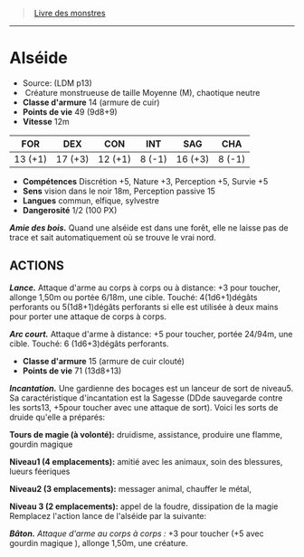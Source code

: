 ﻿> [Livre des monstres](tome_of_beasts.md)

---

# Alséide

- Source: (LDM p13)
-  Créature monstrueuse de taille Moyenne (M), chaotique neutre
- **Classe d'armure** 14 (armure de cuir)
- **Points de vie** 49 (9d8+9)
- **Vitesse** 12m

|FOR|DEX|CON|INT|SAG|CHA|
|---|---|---|---|---|---|
|13 (+1)|17 (+3)|12 (+1)|8 (-1)|16 (+3)|8 (-1)|

- **Compétences** Discrétion +5, Nature +3, Perception +5, Survie +5
- **Sens** vision dans le noir 18m, Perception passive 15
- **Langues** commun, elfique, sylvestre
- **Dangerosité** 1/2 (100 PX)

**_Amie des bois._** Quand une alséide est dans une forêt, elle ne laisse pas de trace et sait automatiquement où se trouve le vrai nord.

## ACTIONS

**_Lance._** Attaque d'arme au corps à corps ou à distance: +3 pour toucher, allonge 1,50m ou portée 6/18m, une cible. Touché:
4(1d6+1)dégâts perforants ou 5(1d8+1)dégâts perforants si elle est utilisée à deux mains pour porter une attaque de corps à corps.

**_Arc court._** Attaque d'arme à distance: +5 pour toucher, portée 24/94m, une cible. Touché: 6 (1d6+3)dégâts perforants.

- **Classe d'armure** 15 (armure de cuir clouté)
- **Points de vie** 71 (13d8+13)

**_Incantation._** Une gardienne des bocages est un lanceur de sort de niveau5. Sa caractéristique d'incantation est la Sagesse (DDde sauvegarde contre les sorts13, +5pour toucher avec une attaque de sort). Voici les sorts de druide qu'elle a préparés:

**Tours de magie (à volonté):** druidisme, assistance, produire une flamme, gourdin magique

**Niveau1 (4 emplacements):** amitié avec les animaux, soin des blessures, lueurs féeriques

**Niveau2 (3 emplacements):** messager animal, chauffer le métal,

**Niveau 3 (2 emplacements):** appel de la foudre, dissipation de la magie
Remplacez l'action lance de l'alséide par la suivante:

**_Bâton._** _Attaque d'arme au corps à corps :_ +3 pour toucher (+5 avec gourdin magique ), allonge 1,50m, une créature.

